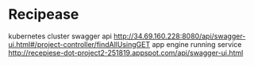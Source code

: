 # Recipease
kubernetes cluster swagger api
http://34.69.160.228:8080/api/swagger-ui.html#/project-controller/findAllUsingGET
app engine running service
http://recepiese-dot-project2-251819.appspot.com/api/swagger-ui.html
